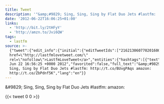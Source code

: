 ```yaml
---
title: Tweet
description: '"&amp;#9829; Sing, Sing, Sing by Flat Duo Jets #lastfm:  amazon: "'
date: '2012-06-22T16:06:25+01:00'
links:
  - 'http://bit.ly/2tHFyY'
  - 'http://amzn.to/Jvi6QW'
tags:
  - lastfm
source: >-
  {"tweet":{"edit_info":{"initial":{"editTweetIds":["216213060770201600"],"editableUntil":"2012-06-22T17:56:25.389Z","editsRemaining":"5","isEditEligible":true}},"retweeted":false,"source":"<a
  href=\"http://lastfmlovetweet.com/\"
  rel=\"nofollow\">LastfmLoveTweet</a>","entities":{"hashtags":[{"text":"lastfm","indices":["46","53"]}],"symbols":[],"user_mentions":[],"urls":[{"url":"http://t.co/BUvgPAqs","expanded_url":"http://bit.ly/2tHFyY","display_url":"bit.ly/2tHFyY","indices":["55","75"]},{"url":"http://t.co/ZbPdnf5K","expanded_url":"http://amzn.to/Jvi6QW","display_url":"amzn.to/Jvi6QW","indices":["84","104"]}]},"display_text_range":["0","104"],"favorite_count":"0","id_str":"216213060770201600","truncated":false,"retweet_count":"0","id":"216213060770201600","possibly_sensitive":false,"created_at":"Fri
  Jun 22 16:56:25 +0000 2012","favorited":false,"full_text":"&amp;#9829; Sing,
  Sing, Sing by Flat Duo Jets #lastfm: http://t.co/BUvgPAqs amazon:
  http://t.co/ZbPdnf5K","lang":"en"}}
---
```

&amp;#9829; Sing, Sing, Sing by Flat Duo Jets #lastfm:  amazon: 
    
{{< tweet 0 0 >}}
    
